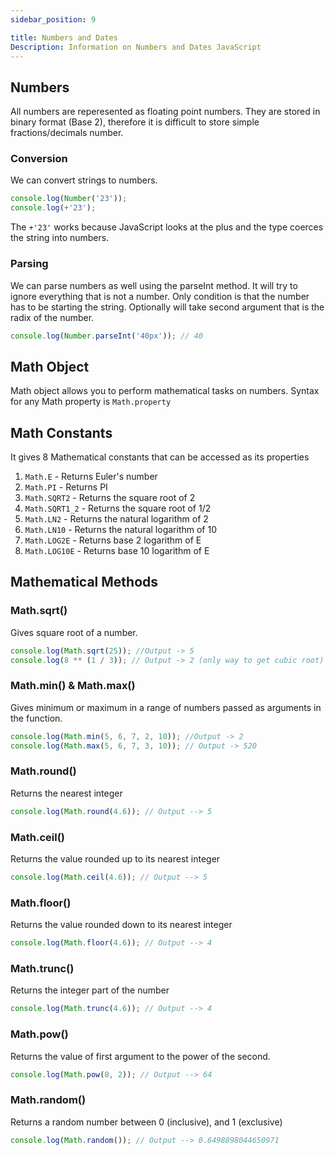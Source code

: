 ```yaml
---
sidebar_position: 9

title: Numbers and Dates
Description: Information on Numbers and Dates JavaScript
---
```


## Numbers

All numbers are reperesented as floating point numbers. They are stored in binary format (Base 2), therefore it is difficult to store simple fractions/decimals number.

### Conversion

We can convert strings to numbers.

```js
console.log(Number('23'));
console.log(+'23');
```

The `+'23'` works because JavaScript looks at the plus and the type coerces the string into numbers.

### Parsing

We can parse numbers as well using the parseInt method. It will try to ignore everything that is not a number. Only condition is that the number has to be starting the string. Optionally will take second argument that is the radix of the number.

```js
console.log(Number.parseInt('40px')); // 40
```

## Math Object

Math object allows you to perform mathematical tasks on numbers.
Syntax for any Math property is `Math.property`

## Math Constants

It gives 8 Mathematical constants that can be accessed as its properties

1. `Math.E` - Returns Euler's number
2. `Math.PI` - Returns PI
3. `Math.SQRT2` - Returns the square root of 2
4. `Math.SQRT1_2` - Returns the square root of 1/2
5. `Math.LN2` - Returns the natural logarithm of 2
6. `Math.LN10` - Returns the natural logarithm of 10
7. `Math.LOG2E` - Returns base 2 logarithm of E
8. `Math.LOG10E` - Returns base 10 logarithm of E

## Mathematical Methods

### Math.sqrt()

Gives square root of a number.

```js
console.log(Math.sqrt(25)); //Output -> 5
console.log(8 ** (1 / 3)); // Output -> 2 (only way to get cubic root)
```

### Math.min() & Math.max()

Gives minimum or maximum in a range of numbers passed as arguments in the function.

```js
console.log(Math.min(5, 6, 7, 2, 10)); //Output -> 2
console.log(Math.max(5, 6, 7, 3, 10)); // Output -> 520
```

### Math.round()

Returns the nearest integer

```js
console.log(Math.round(4.6)); // Output --> 5
```

### Math.ceil()

Returns the value rounded up to its nearest integer

```js
console.log(Math.ceil(4.6)); // Output --> 5
```

### Math.floor()

Returns the value rounded down to its nearest integer

```js
console.log(Math.floor(4.6)); // Output --> 4
```

### Math.trunc()

Returns the integer part of the number

```js
console.log(Math.trunc(4.6)); // Output --> 4
```

### Math.pow()

Returns the value of first argument to the power of the second.

```js
console.log(Math.pow(8, 2)); // Output --> 64
```

### Math.random()

Returns a random number between 0 (inclusive), and 1 (exclusive)

```js
console.log(Math.random()); // Output --> 0.6498898044650971
```
